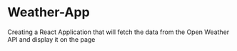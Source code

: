 # Weather-App
Creating a React Application that will fetch the data from the Open Weather API and display it on the page
